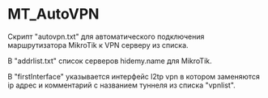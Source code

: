 # MT_AutoVPN
Скрипт "autovpn.txt" для автоматического подключения маршрутизатора MikroTik к VPN серверу из списка.

В "addrlist.txt" список серверов hidemy.name для MikroTik.

В "firstInterface" указывается интерфейс l2tp vpn в котором заменяются ip адрес и комментарий с названием туннеля из списка "vpnlist".

